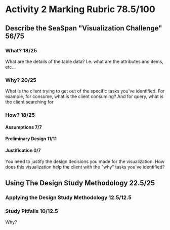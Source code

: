 # Activity 2 Marking Rubric  78.5/100

## Describe the SeaSpan "Visualization Challenge"  56/75

### What?  18/25
What are the details of the table data?  I.e. what are the attributes and items, etc...

### Why?  20/25
What is the client trying to get out of the specific tasks you've identified. For example, for consume, what is the client consuming?  And for query, what is the client searching for

### How?  18/25

#### Assumptions  7/7

#### Preliminary Design  11/11

#### Justification  0/7
You need to justify the design decisions you made for the visualization.  How does this visualization help the client with the "why" tasks you've identified? 

## Using The Design Study Methodology  22.5/25

### Applying the Design Study Methodology  12.5/12.5

### Study Pitfalls  10/12.5
Why?